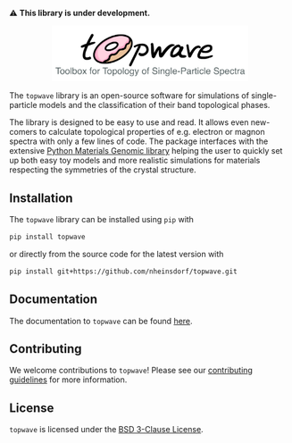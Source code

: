:warning: **This library is under development.**

<p align="center">
  <img src="./docs/_static/topwave-heading.png" alt="topwave: Toolbox for Topology of Single-Particle Spectra" width="70%">
</p>

The `topwave` library is an open-source software for simulations of single-particle models and the classification of their band topological phases.

The library is designed to be easy to use and read. It allows even new-comers to calculate topological properties 
of e.g. electron or magnon spectra with only a few lines of code. The package interfaces with the extensive 
<a href="https://pymatgen.org/" target="_blank">Python Materials Genomic library</a> helping the user to quickly set up both easy toy models and more realistic simulations 
for materials respecting the symmetries of the crystal structure.

## Installation

The `topwave` library can be installed using `pip` with

```bash
pip install topwave
```

or directly from the source code for the latest version with

```bash
pip install git+https://github.com/nheinsdorf/topwave.git
```

## Documentation

The documentation to `topwave` can be found <a href="https://topwave.readthedocs.io/en/latest/" target="_blank">here</a>.

## Contributing

We welcome contributions to `topwave`! Please see our [contributing guidelines](./CONTRIBUTING.md) for more information.

## License

`topwave` is licensed under the [BSD 3-Clause License](./LICENSE).